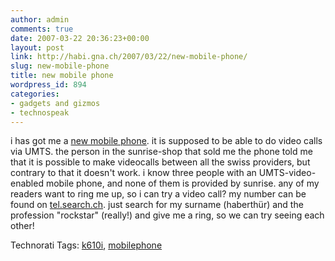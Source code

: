 ```yaml
---
author: admin
comments: true
date: 2007-03-22 20:36:23+00:00
layout: post
link: http://habi.gna.ch/2007/03/22/new-mobile-phone/
slug: new-mobile-phone
title: new mobile phone
wordpress_id: 894
categories:
- gadgets and gizmos
- technospeak
---
```


i has got me a [new mobile phone](http://images.google.com/images?q=k610i&ie=UTF-8&oe=UTF-8). it is supposed to be able to do video calls via UMTS. the person in the sunrise-shop that sold me the phone told me that it is possible to make videocalls between all the swiss providers, but contrary to that it doesn't work. i know three people with an UMTS-video-enabled mobile phone, and none of them is provided by sunrise.
any of my readers want to ring me up, so i can try a video call? my number can be found on [tel.search.ch](http://tel.search.ch/). just search for my surname (haberthür) and the profession "rockstar" (really!) and give me a ring, so we can try seeing each other!


Technorati Tags: [k610i](http://www.technorati.com/tag/k610i), [mobilephone](http://www.technorati.com/tag/mobilephone)
